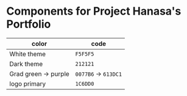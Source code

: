 # Components for Project Hanasa's Portfolio

|color | code |
|----|------|
|White theme | `F5F5F5`|
|Dark theme | `212121`|
|Grad green -> purple | `0077B6` -> `613DC1` |
|logo primary | `1C6DD0`|
